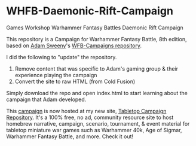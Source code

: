 # WHFB-Daemonic-Rift-Campaign
Games Workshop Warhammer Fantasy Battles Daemonic Rift Campaign

This repository is a Campaign for Warhammer Fantasy Battle, 8th edition, based on [Adam Sweeny](https://github.com/adsweeny)'s [WFB-Campaigns repository](https://github.com/adsweeny/WFB-Campaigns).

I did the following to "update" the repository.
1. Remove content that was specific to Adam's gaming group & their experience playing the campaign
2. Convert the site to raw HTML (from Cold Fusion)

Simply download the repo and open index.html to start learning about the campaign that Adam developed.

This [campaign](https://tcrepo.com/downloads/daemonic-rift-campaign/) is now hosted at my new site, [Tabletop Campaign Repository](https://tcrepo.com).  It's a 100% free, no ad, community resource site to host homebrew narrative, campaign, scenario, tournament, & event material for tabletop miniature war games such as Warhammer 40k, Age of Sigmar, Warhammer Fantasy Battle, and more.  Check it out!
